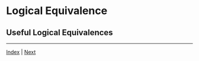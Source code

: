 # Logical Equivalence

## Useful Logical Equivalences



----
[Index](/README.md#sections) | [Next](/sections/sets/index.md)

